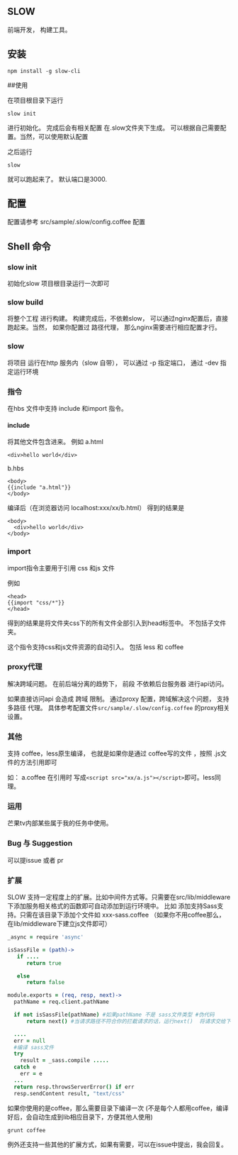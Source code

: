 SLOW
----------
前端开发， 构建工具。

## 安装

```shell
npm install -g slow-cli
```

##使用

在项目根目录下运行
```
slow init
```
进行初始化。 完成后会有相关配置 在.slow文件夹下生成。 可以根据自己需要配置。当然，可以使用默认配置

之后运行
```
slow
```
就可以跑起来了。 默认端口是3000.

## 配置

配置请参考 src/sample/.slow/config.coffee 配置


## Shell 命令

### slow init

初始化slow 项目根目录运行一次即可

### slow build
将整个工程 进行构建。  构建完成后，不依赖slow， 可以通过nginx配置后，直接跑起来。当然， 如果你配置过
路径代理， 那么nginx需要进行相应配置才行。


### slow

将项目 运行在http 服务内（slow 自带）， 可以通过 -p 指定端口， 通过 -dev 指定运行环境


### 指令

在hbs 文件中支持 include 和import 指令。


#### include

将其他文件包含进来。 例如
a.html
```
<div>hello world</div>
```

b.hbs
```
<body>
{{include "a.html"}}
</body>
```

编译后（在浏览器访问 localhost:xxx/xx/b.html）
得到的结果是

```
<body>
  <div>hello world</div>
</body>
```

### import

import指令主要用于引用 css 和js 文件

例如

```
<head>
{{import "css/*"}}
</head>
```
得到的结果是将文件夹css下的所有文件全部引入到head标签中。 不包括子文件夹。

这个指令支持css和js文件资源的自动引入。 包括 less 和 coffee


### proxy代理

解决跨域问题。  在前后端分离的趋势下， 前段 不依赖后台服务器  进行api访问。

如果直接访问api 会造成 跨域 限制。 通过proxy 配置，跨域解决这个问题，
支持多路径 代理。 具体参考配置文件```src/sample/.slow/config.coffee``` 的proxy相关设置。

### 其他

支持 coffee，less原生编译， 也就是如果你是通过 coffee写的文件 ，按照 .js文件的方法引用即可

如： a.coffee 在引用时 写成```<script src="xx/a.js"></script>```即可。less同理。

### 运用

芒果tv内部某些属于我的任务中使用。

### Bug 与 Suggestion

可以提issue 或者 pr

### 扩展

SLOW 支持一定程度上的扩展。比如中间件方式等。只需要在src/lib/middleware 下添加服务相关格式的函数即可自动添加到运行环境中。
比如 添加支持Sass支持。只需在该目录下添加个文件如 xxx-sass.coffee （如果你不用coffee那么，在lib/middleware下建立js文件即可）

```coffee
_async = require 'async'

isSassFile = (path)->
   if ....
      return true

   else
      return false

module.exports = (req, resp, next)->
  pathName = req.client.pathName

  if not isSassFile(pathName) #如果pathName 不是 sass文件类型 #伪代码
      return next() #当请求路径不符合你的拦截请求的话，运行next()  将请求交给下个 拦截器

  ....
  err = null
  #编译 sass文件
  try
    result = _sass.compile .....
  catch e
    err = e
  ...
  return resp.throwsServerError() if err
  resp.sendContent result, "text/css"
```

如果你使用的是coffee，那么需要目录下编译一次 (不是每个人都用coffee，编译好后，会自动生成到lib相应目录下，方便其他人使用)
```
grunt coffee
```

例外还支持一些其他的扩展方式，如果有需要，可以在issue中提出，我会回复。